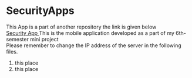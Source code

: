 # SecurityApps
This App is a part of another repository the link is given below </br>
<a href="https://github.com/jo780-full/SecurityApp-server"> Security App </a>
This is the mobile application developed as a part of my 6th-semester mini project </br>
Please remember to change the IP address of the server in the following files. </br>
<ol>
<li> this place </li>
<li>this place </li>
</ol>
